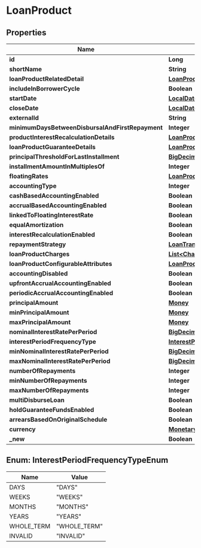 
# LoanProduct

## Properties
Name | Type | Description | Notes
------------ | ------------- | ------------- | -------------
**id** | **Long** |  |  [optional]
**shortName** | **String** |  |  [optional]
**loanProductRelatedDetail** | [**LoanProductRelatedDetail**](LoanProductRelatedDetail.md) |  |  [optional]
**includeInBorrowerCycle** | **Boolean** |  |  [optional]
**startDate** | [**LocalDate**](LocalDate.md) |  |  [optional]
**closeDate** | [**LocalDate**](LocalDate.md) |  |  [optional]
**externalId** | **String** |  |  [optional]
**minimumDaysBetweenDisbursalAndFirstRepayment** | **Integer** |  |  [optional]
**productInterestRecalculationDetails** | [**LoanProductInterestRecalculationDetails**](LoanProductInterestRecalculationDetails.md) |  |  [optional]
**loanProductGuaranteeDetails** | [**LoanProductGuaranteeDetails**](LoanProductGuaranteeDetails.md) |  |  [optional]
**principalThresholdForLastInstallment** | [**BigDecimal**](BigDecimal.md) |  |  [optional]
**installmentAmountInMultiplesOf** | **Integer** |  |  [optional]
**floatingRates** | [**LoanProductFloatingRates**](LoanProductFloatingRates.md) |  |  [optional]
**accountingType** | **Integer** |  |  [optional]
**cashBasedAccountingEnabled** | **Boolean** |  |  [optional]
**accrualBasedAccountingEnabled** | **Boolean** |  |  [optional]
**linkedToFloatingInterestRate** | **Boolean** |  |  [optional]
**equalAmortization** | **Boolean** |  |  [optional]
**interestRecalculationEnabled** | **Boolean** |  |  [optional]
**repaymentStrategy** | [**LoanTransactionProcessingStrategy**](LoanTransactionProcessingStrategy.md) |  |  [optional]
**loanProductCharges** | [**List&lt;Charge&gt;**](Charge.md) |  |  [optional]
**loanProductConfigurableAttributes** | [**LoanProductConfigurableAttributes**](LoanProductConfigurableAttributes.md) |  |  [optional]
**accountingDisabled** | **Boolean** |  |  [optional]
**upfrontAccrualAccountingEnabled** | **Boolean** |  |  [optional]
**periodicAccrualAccountingEnabled** | **Boolean** |  |  [optional]
**principalAmount** | [**Money**](Money.md) |  |  [optional]
**minPrincipalAmount** | [**Money**](Money.md) |  |  [optional]
**maxPrincipalAmount** | [**Money**](Money.md) |  |  [optional]
**nominalInterestRatePerPeriod** | [**BigDecimal**](BigDecimal.md) |  |  [optional]
**interestPeriodFrequencyType** | [**InterestPeriodFrequencyTypeEnum**](#InterestPeriodFrequencyTypeEnum) |  |  [optional]
**minNominalInterestRatePerPeriod** | [**BigDecimal**](BigDecimal.md) |  |  [optional]
**maxNominalInterestRatePerPeriod** | [**BigDecimal**](BigDecimal.md) |  |  [optional]
**numberOfRepayments** | **Integer** |  |  [optional]
**minNumberOfRepayments** | **Integer** |  |  [optional]
**maxNumberOfRepayments** | **Integer** |  |  [optional]
**multiDisburseLoan** | **Boolean** |  |  [optional]
**holdGuaranteeFundsEnabled** | **Boolean** |  |  [optional]
**arrearsBasedOnOriginalSchedule** | **Boolean** |  |  [optional]
**currency** | [**MonetaryCurrency**](MonetaryCurrency.md) |  |  [optional]
**_new** | **Boolean** |  |  [optional]


<a name="InterestPeriodFrequencyTypeEnum"></a>
## Enum: InterestPeriodFrequencyTypeEnum
Name | Value
---- | -----
DAYS | &quot;DAYS&quot;
WEEKS | &quot;WEEKS&quot;
MONTHS | &quot;MONTHS&quot;
YEARS | &quot;YEARS&quot;
WHOLE_TERM | &quot;WHOLE_TERM&quot;
INVALID | &quot;INVALID&quot;



